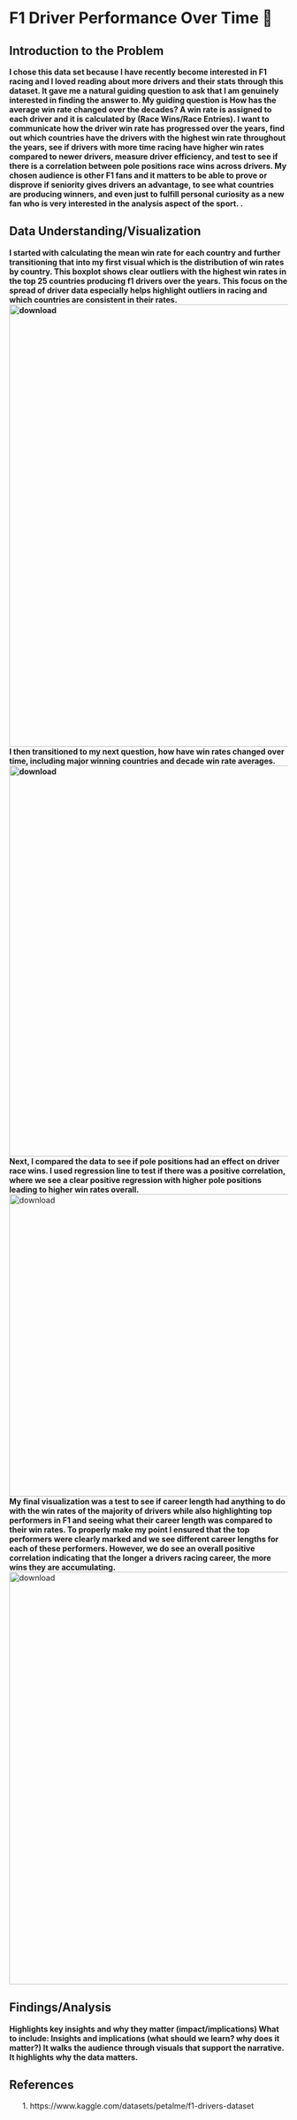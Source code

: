 # F1 Driver Performance Over Time :checkered_flag:
<b></b>
<H2>Introduction to the Problem</H2>
<b>I chose this data set because I have recently become interested in F1 racing and I loved reading about more drivers and their stats through this dataset. It gave me a natural guiding question to ask that I am genuinely interested in finding the answer to.
My guiding question is How has the average win rate changed over the decades? A win rate is assigned to each driver and it is calculated by (Race Wins/Race Entries). I want to communicate how the driver win rate has progressed over the years, find out which countries have the drivers with the highest win rate throughout the years, see if drivers with more time racing have higher win rates compared to newer drivers, measure driver efficiency, and test to see if there is a correlation between pole positions race wins across drivers. My chosen audience is other F1 fans and it matters to be able to prove or disprove if seniority gives drivers an advantage, to see what countries are producing winners, and even just to fulfill personal curiosity as a new fan who is very interested in the analysis aspect of the sport.
</b>
<b>.</b>
<h2>Data Understanding/Visualization</h2>
<b>I started with calculating the mean win rate for each country and further transitioning that into my first visual which is the distribution of win rates by country. This boxplot shows clear outliers with the highest win rates in the top 25 countries producing f1 drivers over the years. This focus on the spread of driver data especially helps highlight outliers in racing and which countries are consistent in their rates.
  <img width="1164" height="800" alt="download" src="https://github.com/user-attachments/assets/def9cd3f-d6fa-4b1f-ba46-df3951c3d306" />
I then transitioned to my next question, how have win rates changed over time, including major winning countries and decade win rate averages. 
  <img width="1382" height="707" alt="download" src="https://github.com/user-attachments/assets/53c327f6-1c59-428b-976c-19331d1c2b38" />
  </b>
<b>Next, I compared the data to see if pole positions had an effect on driver race wins. I used regression line to test if there was a positive correlation, where we see a clear positive regression with higher pole positions leading to higher win rates overall.</b>
  <img width="695" height="547" alt="download" src="https://github.com/user-attachments/assets/ab4feeda-31c9-4af6-a252-24d7dd53cbc3" />
  <b> My final visualization was a test to see if career length had anything to do with the win rates of the majority of drivers while also highlighting top performers in F1 and seeing what their career length was compared to their win rates. To properly make my point I ensured that the top performers were clearly marked and we see different career lengths for each of these performers. However, we do see an overall positive correlation indicating that the longer a drivers racing career, the more wins they are accumulating. </b>
  <img width="1187" height="746" alt="download" src="https://github.com/user-attachments/assets/3ea479a9-c02f-4f37-9f47-a295692947ed" />

<h2>Findings/Analysis</h2>
<b>
Highlights key insights and why they matter (impact/implications)
What to include:
Insights and implications (what should we learn? why does it matter?)
It walks the audience through visuals that support the narrative.
It highlights why the data matters.
</b>
<h2>References</h2>
<ul>1. https://www.kaggle.com/datasets/petalme/f1-drivers-dataset</ul>

